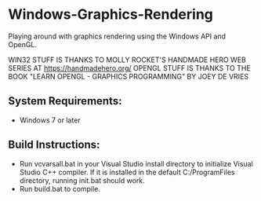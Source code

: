 # Windows-Graphics-Rendering
Playing around with graphics rendering using the Windows API and OpenGL.

WIN32 STUFF IS THANKS TO MOLLY ROCKET'S HANDMADE HERO WEB SERIES AT https://handmadehero.org/ 
OPENGL STUFF IS THANKS TO THE BOOK "LEARN OPENGL - GRAPHICS PROGRAMMING" BY JOEY DE VRIES

## System Requirements:
* Windows 7 or later

## Build Instructions:

* Run vcvarsall.bat in your Visual Studio install directory to initialize Visual Studio C++ compiler. If it is installed in the default C:/ProgramFiles directory, running init.bat should work.
* Run build.bat to compile.
